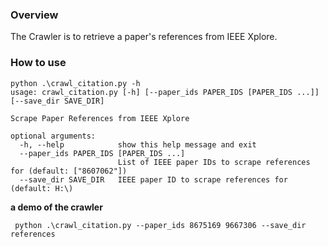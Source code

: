 ### Overview
The Crawler is to retrieve a paper's references from IEEE Xplore.

### How to use
```
python .\crawl_citation.py -h
usage: crawl_citation.py [-h] [--paper_ids PAPER_IDS [PAPER_IDS ...]] [--save_dir SAVE_DIR]

Scrape Paper References from IEEE Xplore

optional arguments:
  -h, --help            show this help message and exit
  --paper_ids PAPER_IDS [PAPER_IDS ...]
                        List of IEEE paper IDs to scrape references for (default: ["8607062"])
  --save_dir SAVE_DIR   IEEE paper ID to scrape references for (default: H:\)
```
**a demo of the crawler**
```
 python .\crawl_citation.py --paper_ids 8675169 9667306 --save_dir references
```